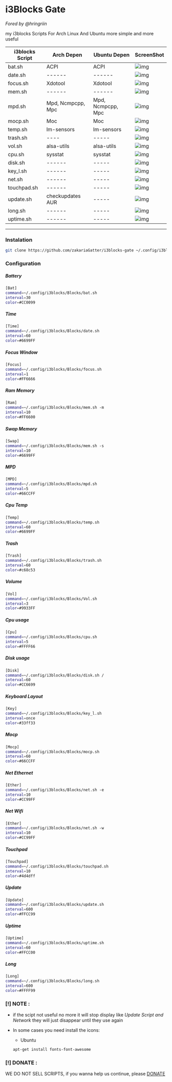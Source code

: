 # i3Blocks Gate 

*Fored by @hringriin*

my i3blocks Scripts For Arch Linux  And Ubuntu more simple and more useful 

| i3blocks Script | Arch Depen        | Ubuntu Depen     | ScreenShot |
|-----------------|-------------------|------------------|------------|
| bat.sh          | ACPI              | ACPI             | ![img](./screenshot/bat.png)
| date.sh         | ------            | ------           | ![img](./screenshot/date.png)
| focus.sh        | Xdotool           | Xdotool          | ![img](./screenshot/focus.png)
| mem.sh          | ------            | ------           | ![img](./screenshot/mem.png)
| mpd.sh          | Mpd, Ncmpcpp, Mpc | Mpd, Ncmpcpp, Mpc| ![img](./screenshot/mpd.png)
| mocp.sh         | Moc               | Moc              | ![img](./screenshot/mocp.png)
| temp.sh         | lm-sensors        | lm-sensors       | ![img](./screenshot/temp.png)
| trash.sh        | ----              | -----            | ![img](./screenshot/trash.png)
| vol.sh          | alsa-utils        | alsa-utils       | ![img](./screenshot/vol.png)
| cpu.sh          | sysstat           | sysstat          | ![img](./screenshot/cpu.png)
| disk.sh         | ------            | -----            | ![img](./screenshot/disk.png)
| key_l.sh        | ------            | -----            | ![img](./screenshot/key_layout.png)
| net.sh          | ------            | -----            | ![img](./screenshot/net.png)
| touchpad.sh     | ------            | -----            | ![img](./screenshot/touchpad.png)
| update.sh       | checkupdates AUR  | -----            | ![img](./screenshot/update.png)
| long.sh         | ------            | -----            | ![img](./screenshot/long.png)
| uptime.sh       | ------            | -----            | ![img](./screenshot/uptime.png)

---

### Instalation 

```bash 
git clone https://github.com/zakariaGatter/i3blocks-gate ~/.config/i3blocks/Blocks 
```

### Configuration 

##### Battery
```sh
[Bat]
command=~/.config/i3blocks/Blocks/bat.sh
interval=30
color=#CC0099
```

##### Time
```sh
[Time]
command=~/.config/i3blocks/Blocks/date.sh
interval=60
color=#6699FF
```

##### Focus Window
```sh
[Focus]
command=~/.config/i3blocks/Blocks/focus.sh
interval=1
color=#FF6666
```

##### Ram Memory
```sh
[Ram]
command=~/.config/i3blocks/Blocks/mem.sh -m
interval=10
color=#FF6600
```

##### Swap Memory
```sh
[Swap]
command=~/.config/i3blocks/Blocks/mem.sh -s
interval=10
color=#6699FF
```

##### MPD
```sh
[MPD]
command=~/.config/i3blocks/Blocks/mpd.sh
interval=5
color=#66CCFF
```

##### Cpu Temp
```sh
[Temp]
command=~/.config/i3blocks/Blocks/temp.sh
interval=60
color=#6699FF
```

##### Trash
```sh
[Trash]
command=~/.config/i3blocks/Blocks/trash.sh
interval=60
color=#c68c53
```

##### Volume
```sh
[Vol]
command=~/.config/i3blocks/Blocks/Vol.sh
interval=3
color=#9933FF
```

##### Cpu usage
```sh
[Cpu]
command=~/.config/i3blocks/Blocks/cpu.sh
interval=5
color=#FFFF66
```

##### Disk usage
```sh
[Disk]
command=~/.config/i3blocks/Blocks/disk.sh /
interval=60
color=#CC6699
```

##### Keyboard Layout
```sh
[Key]
command=~/.config/i3blocks/Blocks/key_l.sh
interval=once
color=#33ff33
```

##### Mocp
```sh
[Mocp]
command=~/.config/i3blocks/Blocks/mocp.sh
interval=60
color=#66CCFF
```

##### Net Ethernet
```sh
[Ether]
command=~/.config/i3blocks/Blocks/net.sh -e
interval=10
color=#CC99FF
```

##### Net Wifi
```sh
[Ether]
command=~/.config/i3blocks/Blocks/net.sh -w
interval=10
color=#CC99FF
```

##### Touchpad
```sh
[Touchpad]
command=~/.config/i3blocks/Blocks/touchpad.sh
interval=10
color=#4d4dff
```

##### Update
```sh
[Update]
command=~/.config/i3blocks/Blocks/update.sh
interval=600
color=#FFCC99
```

##### Uptime
```sh
[Uptime]
command=~/.config/i3blocks/Blocks/uptime.sh
interval=60
color=#FFCC00
```

##### Long
```sh
[Long]
command=~/.config/i3blocks/Blocks/long.sh
interval=600
color=#FFFF99
```

### [!] NOTE :
- if the scipt not useful no more it will stop display like _Update Script and Network_ they will just disappear until they use again

- In some cases you need install the icons:
  - Ubuntu
  ```bash
  apt-get install fonts-font-awesome
  ```

### [!] DONATE :
WE DO NOT SELL SCRIPTS, if you wanna help us continue, please [DONATE](https://www.paypal.me/ZGatter/10)
